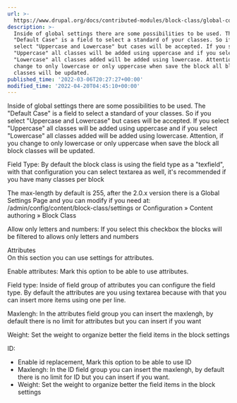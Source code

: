 ```yaml
---
url: >-
  https://www.drupal.org/docs/contributed-modules/block-class/global-configuration
description: >-
  Inside of global settings there are some possibilities to be used. The
  "Default Case" is a field to select a standard of your classes. So if you
  select "Uppercase and Lowercase" but cases will be accepted. If you select
  "Uppercase" all classes will be added using uppercase and if you select
  "Lowercase" all classes added will be added using lowercase. Attention, if you
  change to only lowercase or only uppercase when save the block all block
  classes will be updated.
published_time: '2022-03-06T20:27:27+00:00'
modified_time: '2022-04-20T04:45:10+00:00'
---
```

Inside of global settings there are some possibilities to be used. The "Default Case" is a field to select a standard of your classes. So if you select "Uppercase and Lowercase" but cases will be accepted. If you select "Uppercase" all classes will be added using uppercase and if you select "Lowercase" all classes added will be added using lowercase. Attention, if you change to only lowercase or only uppercase when save the block all block classes will be updated.

Field Type: By default the block class is using the field type as a "texfield", with that configuration you can select textarea as well, it's recommended if you have many classes per block

The max-length by default is 255, after the 2.0.x version there is a Global Settings Page and you can modify if you need at: /admin/config/content/block-class/settings or Configuration » Content authoring » Block Class

Allow only letters and numbers: If you select this checkbox the blocks will be filtered to allows only letters and numbers

Attributes  
On this section you can use settings for attributes. 

Enable attributes: Mark this option to be able to use attributes. 

Field type: Inside of field group of attributes you can configure the field type. By default the attributes are you using textarea because with that you can insert more items using one per line. 

Maxlengh: In the attributes field group you can insert the maxlengh, by default there is no limit for attributes but you can insert if you want

Weight: Set the weight to organize better the field items in the block settings

ID:

* Enable id replacement, Mark this option to be able to use ID
* Maxlengh: In the ID field group you can insert the maxlengh, by default there is no limit for ID but you can insert if you want.
* Weight: Set the weight to organize better the field items in the block settings